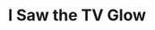 ---
title: "I Saw the TV Glow"
year: 2024
rating: 2
stars: "★★"
rewatched: false
permalink: "i-saw-the-tv-glow"
watched_on: 2024-06-15
---